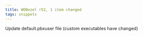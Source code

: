```yaml
---
title: WOBezel r52, 1 item changed
tags: snippets
---
```


Update default.pbxuser file (custom executables have changed)
